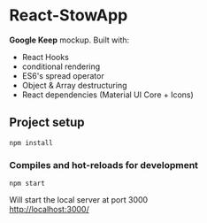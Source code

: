 # React-StowApp

**Google Keep** mockup.
Built with:
 - React Hooks 
 - conditional rendering 
 - ES6's spread operator 
 - Object & Array destructuring 
 - React dependencies (Material UI Core + Icons)

## Project setup
```
npm install
```

### Compiles and hot-reloads for development
```
npm start
```
Will start the local server at port 3000 \
[http://localhost:3000/](http://localhost:3000/)
